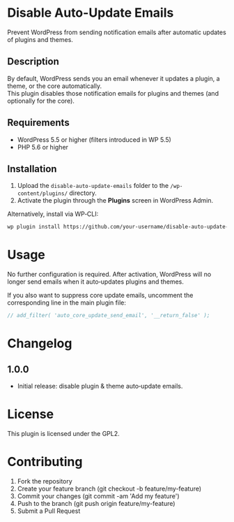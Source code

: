 # Disable Auto-Update Emails

Prevent WordPress from sending notification emails after automatic updates of plugins and themes.

## Description

By default, WordPress sends you an email whenever it updates a plugin, a theme, or the core automatically.  
This plugin disables those notification emails for plugins and themes (and optionally for the core).

## Requirements

- WordPress 5.5 or higher (filters introduced in WP 5.5)
- PHP 5.6 or higher

## Installation

1. Upload the `disable-auto-update-emails` folder to the `/wp-content/plugins/` directory.
2. Activate the plugin through the **Plugins** screen in WordPress Admin.

Alternatively, install via WP‑CLI:

```bash
wp plugin install https://github.com/your-username/disable-auto-update-emails/archive/refs/tags/v1.0.0.zip --activate
```

# Usage

No further configuration is required.
After activation, WordPress will no longer send emails when it auto‑updates plugins and themes.

If you also want to suppress core update emails, uncomment the corresponding line in the main plugin file:

```php
// add_filter( 'auto_core_update_send_email', '__return_false' );
```

# Changelog
## 1.0.0
- Initial release: disable plugin & theme auto‑update emails.

# License

This plugin is licensed under the GPL2.

# Contributing

1. Fork the repository 
2. Create your feature branch (git checkout -b feature/my-feature)
3. Commit your changes (git commit -am 'Add my feature')
4. Push to the branch (git push origin feature/my-feature)
5. Submit a Pull Request

